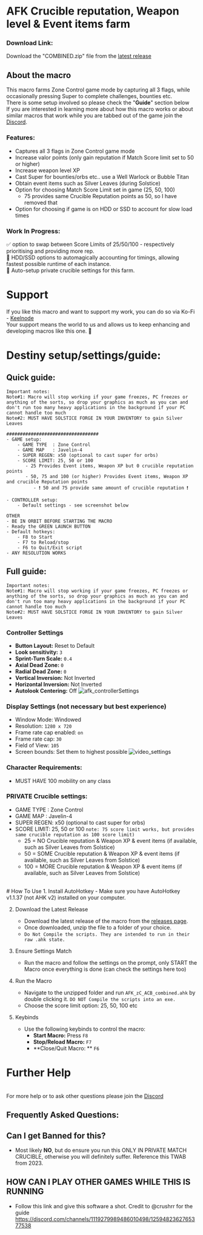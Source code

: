 # AFK Crucible reputation, Weapon level & Event items farm
### Download Link:
Download the "COMBINED.zip" file from the [latest release](https://github.com/KeelNode/afk_pvp_tabbedout_zc/releases/)

## About the macro
This macro farms Zone Control game mode by capturing all 3 flags, while occasionally pressing Super to complete challenges, bounties etc.
<br> There is some setup involved so please check the "**Guide**" section below 
<br>If you are interested in learning more about how this macro works or about similar macros that work while you are tabbed out of the game join the [Discord](https://thrallway.com).

### Features:
- Captures all 3 flags in Zone Control game mode
- Increase valor points (only gain reputation if Match Score limit set to 50 or higher)
- Increase weapon level XP
- Cast Super for bounties/orbs etc.. use a Well Warlock or Bubble Titan
- Obtain event items such as Silver Leaves (during Solstice)
- Option for choosing Match Score Limit set in game (25, 50, 100)
  - 75 provides same Crucible Reputation points as 50, so I have removed that
- Option for choosing if game is on HDD or SSD to account for slow load times
### Work In Progress: 
✅ option to swap between Score Limits of 25/50/100 - respectively prioritising and providing more rep.
<br>🚧 HDD/SSD options to automagically accounting for timings, allowing fastest possible runtime of each instance.
<br>🚧 Auto-setup private crucible settings for this farm.
<br>

# Support
If you like this macro and want to support my work, you can do so via Ko-Fi - [Keelnode](https://ko-fi.com/kielchrishi) 
<br>Your support means the world to us and allows us to keep enhancing and developing macros like this one. 🥰

# Destiny setup/settings/guide:
## Quick guide:
```
Important notes:
Note#1: Macro will stop working if your game freezes, PC freezes or anything of the sorts, so drop your graphics as much as you can and don't run too many heavy applications in the background if your PC cannot handle too much
Note#2: MUST HAVE SOLSTICE FORGE IN YOUR INVENTORY to gain Silver Leaves

##################################
- GAME setup:
    - GAME TYPE  : Zone Control
    - GAME MAP   : Javelin-4
    - SUPER REGEN: x50 (optional to cast super for orbs)
    - SCORE LIMIT: 25, 50 or 100
       - 25 Provides Event items, Weapon XP but 0 crucible reputation points 
       - 50, 75 and 100 (or higher) Provides Event items, Weapon XP and crucible Reputation points
          - ❗ 50 and 75 provide same amount of crucible reputation ❗

- CONTROLLER setup:
    - Default settings - see screenshot below

OTHER 
- BE IN ORBIT BEFORE STARTING THE MACRO 
- Ready the GREEN LAUNCH BUTTON 
- Default hotkeys: 
    - F8 to Start
    - F7 to Reload/stop
    - F6 to Quit/Exit script
- ANY RESOLUTION WORKS
```
  
## Full guide:
```
Important notes:
Note#1: Macro will stop working if your game freezes, PC freezes or anything of the sorts, so drop your graphics as much as you can and don't run too many heavy applications in the background if your PC cannot handle too much
Note#2: MUST HAVE SOLSTICE FORGE IN YOUR INVENTORY to gain Silver Leaves
```
### Controller Settings
- **Button Layout:** Reset to Default
- **Look sensitivity:** `3`
- **Sprint-Turn Scale:** `0.4`
- **Axial Dead Zone:** `0`
- **Radial Dead Zone:** `0`
- **Vertical Inversion:** Not Inverted
- **Horizontal Inversion:** Not Inverted
- **Autolook Centering:** Off
![afk_controllerSettings](https://github.com/user-attachments/assets/ef717555-ea9b-4537-a74d-8496265249fa)

### Display Settings (not necessary but best experience)
- Window Mode: Windowed
- Resolution: `1280 x 720`
- Frame rate cap enabled: `on`
- Frame rate cap: `30`
- Field of View: `105`
- Screen bounds: Set them to highest possible
![video_settings](https://github.com/user-attachments/assets/66a49ce9-8f33-4c8b-b426-e955a05ec8ff)

### Character Requirements:
- MUST HAVE 100 mobility on any class

### PRIVATE Crucible settings:
 - GAME TYPE  : Zone Control
 - GAME MAP   : Javelin-4
 - SUPER REGEN: x50 (optional to cast super for orbs)
 - SCORE LIMIT: 25, 50 or 100
`note: 75 score limit works, but provides same crucible reputation as 100 score limit)`
    - 25  = NO   Crucible reputation & Weapon XP & event items (if available, such as Silver Leaves from Solstice)
    - 50  = SOME Crucible reputation & Weapon XP & event items (if available, such as Silver Leaves from Solstice)
    - 100 = MORE Crucible reputation & Weapon XP & event items (if available, such as Silver Leaves from Solstice)
<br>
# How To Use
1. Install AutoHotkey
    - Make sure you have AutoHotkey v1.1.37 (not AHK v2) installed on your computer.

2. Download the Latest Release
    - Download the latest release of the macro from the [releases page](https://github.com/KeelNode/afk_pvp_tabbedout_zc/releases).
    - Once downloaded, unzip the file to a folder of your choice.
    - `Do Not Compile the scripts. They are intended to run in their raw .ahk state.`

3. Ensure Settings Match
    - Run the macro and follow the settings on the prompt, only START the Macro once everything is done (can check the settings here too)
  
4. Run the Macro
    - Navigate to the unzipped folder and run `AFK_zC_ACB_combined.ahk` by double clicking it. `DO NOT Compile the scripts into an exe.`
    - Choose the score limit option: 25, 50, 100 etc

5. Keybinds
    - Use the following keybinds to control the macro:
      - **Start Macro:** Press `F8`
      - **Stop/Reload Macro:** `F7`
      - **Close/Quit Macro: ** `F6`

# Further Help
<br>For more help or to ask other questions please join the [Discord](https://thrallway.com)

## Frequently Asked Questions:
## Can I get Banned for this?
- Most likely **NO**, but do ensure you run this ONLY IN PRIVATE MATCH CRUCIBLE, otherwise you will definitely suffer. Reference this TWAB from 2023.

## HOW CAN I PLAY OTHER GAMES WHILE THIS IS RUNNING
- Follow this link and give this software a shot. Credit to @crushrr for the guide https://discord.com/channels/1119279989486010498/1259482362765377538
